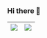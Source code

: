 ### Hi there 👋

| <a href="https://github.com/kaanakyalcin"><img align="center" src="https://github-readme-stats.vercel.app/api?username=kaanakyalcin&show_icons=true&include_all_commits=true&theme=cobalt2&hide_border=true" /></a> | <a href="https://github.com/kaanakyalcin"><img align="center" src="https://github-readme-stats.vercel.app/api/top-langs/?username=kaanakyalcin&layout=compact&theme=cobalt2&hide_border=true" /></a> |
| ------------- | ------------- |

<!--
**kaanakyalcin/kaanakyalcin** is a ✨ _special_ ✨ repository because its `README.md` (this file) appears on your GitHub profile.

Here are some ideas to get you started:

- 🔭 I’m currently working on ...
- 🌱 I’m currently learning ...
- 👯 I’m looking to collaborate on ...
- 🤔 I’m looking for help with ...
- 💬 Ask me about ...
- 📫 How to reach me: ...
- 😄 Pronouns: ...
- ⚡ Fun fact: ...
-->
